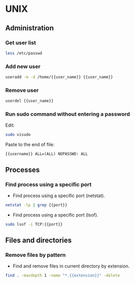 # UNIX

## Administration

### Get user list

```bash
less /etc/passwd
```

### Add new user

```bash
useradd -m -d /home/{{user_name}} {{user_name}}
```

### Remove user

```bash
userdel {{user_name}}
```

### Run sudo command without entering a password

Edit:

```bash
sudo visudo
```

Paste to the end of file:

```text
{{username}} ALL=(ALL) NOPASSWD: ALL
```

## Processes

### Find process using a specific port

- Find process using a specific port (netstat).

```bash
netstat -lp | grep {{port}}
```

- Find process using a specific port (lsof).

```bash
sudo lsof -i TCP:{{port}}
```

## Files and directories

### Remove files by pattern

- Find and remove files in current directory by extension.

```bash
find . -maxdepth 1 -name "*.{{extension}}" -delete
```



